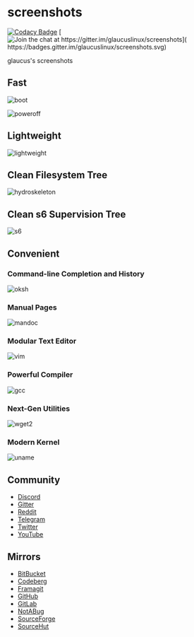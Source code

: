 # screenshots
[![Codacy Badge](
https://api.codacy.com/project/badge/Grade/f09e68082938448a85726ca19de234dd)](
https://app.codacy.com/gh/glaucuslinux/screenshots?utm_source=github.com&utm_medium=referral&utm_content=glaucuslinux/screenshots&utm_campaign=Badge_Grade_Dashboard)
[![Join the chat at https://gitter.im/glaucuslinux/screenshots](
https://badges.gitter.im/glaucuslinux/screenshots.svg)](
https://gitter.im/glaucuslinux/screenshots?utm_source=badge&utm_medium=badge&utm_campaign=pr-badge&utm_content=badge)

glaucus's screenshots

## Fast
![boot](boot.gif)

![poweroff](poweroff.gif)

## Lightweight
![lightweight](lightweight.png)

## Clean Filesystem Tree
![hydroskeleton](hydroskeleton.png)

## Clean s6 Supervision Tree
![s6](s6.png)

## Convenient
### Command-line Completion and History
![oksh](oksh.png)

### Manual Pages
![mandoc](mandoc.png)

### Modular Text Editor
![vim](vim.png)

### Powerful Compiler
![gcc](gcc.png)

### Next-Gen Utilities
![wget2](wget2.png)

### Modern Kernel
![uname](uname.png)

## Community
* [Discord](https://discord.gg/nDKNmNc)
* [Gitter](https://gitter.im/glaucuslinux/screenshots)
* [Reddit](https://www.reddit.com/r/glaucus)
* [Telegram](https://t.me/glaucuslinux)
* [Twitter](https://twitter.com/glaucuslinux)
* [YouTube](https://www.youtube.com/@glaucuslinux)

## Mirrors
* [BitBucket](https://bitbucket.org/glaucuslinux/screenshots)
* [Codeberg](https://codeberg.org/glaucuslinux/screenshots)
* [Framagit](https://framagit.org/glaucuslinux/screenshots)
* [GitHub](https://github.com/glaucuslinux/screenshots)
* [GitLab](https://gitlab.com/glaucuslinux/screenshots)
* [NotABug](https://notabug.org/glaucuslinux/screenshots)
* [SourceForge](https://git.code.sf.net/p/glaucuslinux/screenshots)
* [SourceHut](https://git.sr.ht/~glaucuslinux/screenshots)
